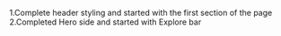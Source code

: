 1.Complete header styling and started with the first section of the page
2.Completed Hero side and started with Explore bar
